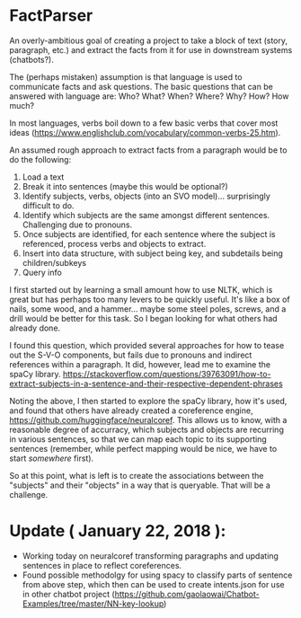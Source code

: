 # FactParser
An overly-ambitious goal of creating a project to take a block of text (story, paragraph, etc.) and extract the facts from it for use in downstream systems (chatbots?).

The (perhaps mistaken) assumption is that language is used to communicate facts and ask questions. The basic questions that can be answered with language are:
Who? 
What? 
When? 
Where? 
Why? 
How? 
How much?

In most languages, verbs boil down to a few basic verbs that cover most ideas (https://www.englishclub.com/vocabulary/common-verbs-25.htm).

An assumed rough approach to extract facts from a paragraph would be to do the following:
1. Load a text
2. Break it into sentences (maybe this would be optional?)
3. Identify subjects, verbs, objects (into an SVO model)... surprisingly difficult to do.
4. Identify which subjects are the same amongst different sentences. Challenging due to pronouns.
5. Once subjects are identified, for each sentence where the subject is referenced, process verbs and objects to extract. 
6. Insert into data structure, with subject being key, and subdetails being children/subkeys
7. Query info

I first started out by learning a small amount how to use NLTK, which is great but has perhaps too many levers to be quickly useful. It's like a box of nails, some wood, and a hammer... maybe some steel poles, screws, and a drill would be better for this task. So I began looking for what others had already done.

I found this question, which provided several approaches for how to tease out the S-V-O components, but fails due to pronouns and indirect references within a paragraph. It did, however, lead me to examine the spaCy library.
https://stackoverflow.com/questions/39763091/how-to-extract-subjects-in-a-sentence-and-their-respective-dependent-phrases

Noting the above, I then started to explore the spaCy library, how it's used, and found that others have already created a coreference engine, https://github.com/huggingface/neuralcoref. This allows us to know, with a reasonable degree of accurracy, which subjects and objects are recurring in various sentences, so that we can map each topic to its supporting sentences (remember, while perfect mapping would be nice, we have to start *somewhere* first).

So at this point, what is left is to create the associations between the "subjects" and their "objects" in a way that is queryable. That will be a challenge.

# Update ( January 22, 2018 ):
* Working today on neuralcoref transforming paragraphs and updating sentences in place to reflect coreferences.
* Found possible methodolgy for using spacy to classify parts of sentence from above step, which then can be used to create intents.json for use in other chatbot project (https://github.com/gaolaowai/Chatbot-Examples/tree/master/NN-key-lookup)
